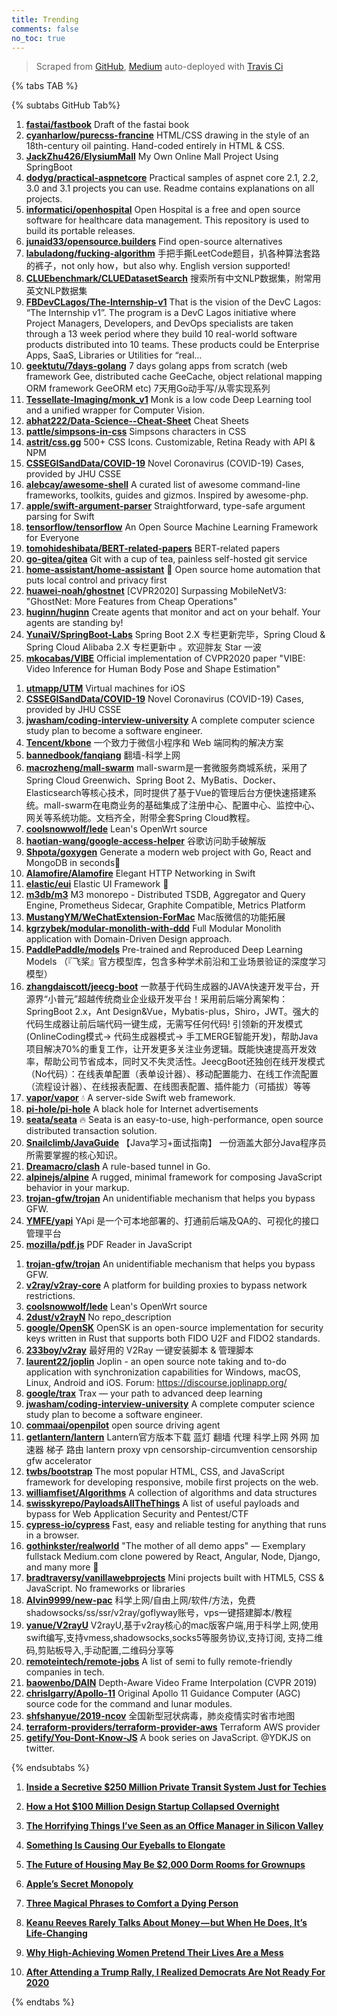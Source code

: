 ```yaml
---
title: Trending
comments: false
no_toc: true
---
```


> Scraped from [GitHub](https://github.com/trending), [Medium](https://medium.com/topic/popular)
auto-deployed with [Travis Ci](https://travis-ci.org/)

{% tabs TAB %}
<!-- tab GitHub -->
{% subtabs GitHub Tab%}
<!-- tab Daily -->
1. [**fastai/fastbook**](https://github.com/fastai/fastbook)
Draft of the fastai book
2. [**cyanharlow/purecss-francine**](https://github.com/cyanharlow/purecss-francine)
HTML/CSS drawing in the style of an 18th-century oil painting. Hand-coded entirely in HTML & CSS.
3. [**JackZhu426/ElysiumMall**](https://github.com/JackZhu426/ElysiumMall)
My Own Online Mall Project Using SpringBoot
4. [**dodyg/practical-aspnetcore**](https://github.com/dodyg/practical-aspnetcore)
Practical samples of aspnet core 2.1, 2.2, 3.0 and 3.1 projects you can use. Readme contains explanations on all projects.
5. [**informatici/openhospital**](https://github.com/informatici/openhospital)
Open Hospital is a free and open source software for healthcare data management. This repository is used to build its portable releases.
6. [**junaid33/opensource.builders**](https://github.com/junaid33/opensource.builders)
Find open-source alternatives
7. [**labuladong/fucking-algorithm**](https://github.com/labuladong/fucking-algorithm)
手把手撕LeetCode题目，扒各种算法套路的裤子，not only how，but also why. English version supported!
8. [**CLUEbenchmark/CLUEDatasetSearch**](https://github.com/CLUEbenchmark/CLUEDatasetSearch)
搜索所有中文NLP数据集，附常用英文NLP数据集
9. [**FBDevCLagos/The-Internship-v1**](https://github.com/FBDevCLagos/The-Internship-v1)
That is the vision of the DevC Lagos: “The Internship v1”. The program is a DevC Lagos initiative where Project Managers, Developers, and DevOps specialists are taken through a 13 week period where they build 10 real-world software products distributed into 10 teams. These products could be Enterprise Apps, SaaS, Libraries or Utilities for “real…
10. [**geektutu/7days-golang**](https://github.com/geektutu/7days-golang)
7 days golang apps from scratch (web framework Gee, distributed cache GeeCache, object relational mapping ORM framework GeeORM etc) 7天用Go动手写/从零实现系列
11. [**Tessellate-Imaging/monk_v1**](https://github.com/Tessellate-Imaging/monk_v1)
Monk is a low code Deep Learning tool and a unified wrapper for Computer Vision.
12. [**abhat222/Data-Science--Cheat-Sheet**](https://github.com/abhat222/Data-Science--Cheat-Sheet)
Cheat Sheets
13. [**pattle/simpsons-in-css**](https://github.com/pattle/simpsons-in-css)
Simpsons characters in CSS
14. [**astrit/css.gg**](https://github.com/astrit/css.gg)
500+ CSS Icons. Customizable, Retina Ready with API & NPM
15. [**CSSEGISandData/COVID-19**](https://github.com/CSSEGISandData/COVID-19)
Novel Coronavirus (COVID-19) Cases, provided by JHU CSSE
16. [**alebcay/awesome-shell**](https://github.com/alebcay/awesome-shell)
A curated list of awesome command-line frameworks, toolkits, guides and gizmos. Inspired by awesome-php.
17. [**apple/swift-argument-parser**](https://github.com/apple/swift-argument-parser)
Straightforward, type-safe argument parsing for Swift
18. [**tensorflow/tensorflow**](https://github.com/tensorflow/tensorflow)
An Open Source Machine Learning Framework for Everyone
19. [**tomohideshibata/BERT-related-papers**](https://github.com/tomohideshibata/BERT-related-papers)
BERT-related papers
20. [**go-gitea/gitea**](https://github.com/go-gitea/gitea)
Git with a cup of tea, painless self-hosted git service
21. [**home-assistant/home-assistant**](https://github.com/home-assistant/home-assistant)
🏡 Open source home automation that puts local control and privacy first
22. [**huawei-noah/ghostnet**](https://github.com/huawei-noah/ghostnet)
[CVPR2020] Surpassing MobileNetV3: "GhostNet: More Features from Cheap Operations"
23. [**huginn/huginn**](https://github.com/huginn/huginn)
Create agents that monitor and act on your behalf. Your agents are standing by!
24. [**YunaiV/SpringBoot-Labs**](https://github.com/YunaiV/SpringBoot-Labs)
Spring Boot 2.X 专栏更新完毕，Spring Cloud & Spring Cloud Alibaba 2.X 专栏更新中 。欢迎胖友 Star 一波
25. [**mkocabas/VIBE**](https://github.com/mkocabas/VIBE)
Official implementation of CVPR2020 paper "VIBE: Video Inference for Human Body Pose and Shape Estimation"
<!-- endtab -->
<!-- tab Weekly -->
1. [**utmapp/UTM**](https://github.com/utmapp/UTM)
Virtual machines for iOS
2. [**CSSEGISandData/COVID-19**](https://github.com/CSSEGISandData/COVID-19)
Novel Coronavirus (COVID-19) Cases, provided by JHU CSSE
3. [**jwasham/coding-interview-university**](https://github.com/jwasham/coding-interview-university)
A complete computer science study plan to become a software engineer.
4. [**Tencent/kbone**](https://github.com/Tencent/kbone)
一个致力于微信小程序和 Web 端同构的解决方案
5. [**bannedbook/fanqiang**](https://github.com/bannedbook/fanqiang)
翻墙-科学上网
6. [**macrozheng/mall-swarm**](https://github.com/macrozheng/mall-swarm)
mall-swarm是一套微服务商城系统，采用了 Spring Cloud Greenwich、Spring Boot 2、MyBatis、Docker、Elasticsearch等核心技术，同时提供了基于Vue的管理后台方便快速搭建系统。mall-swarm在电商业务的基础集成了注册中心、配置中心、监控中心、网关等系统功能。文档齐全，附带全套Spring Cloud教程。
7. [**coolsnowwolf/lede**](https://github.com/coolsnowwolf/lede)
Lean's OpenWrt source
8. [**haotian-wang/google-access-helper**](https://github.com/haotian-wang/google-access-helper)
谷歌访问助手破解版
9. [**Shpota/goxygen**](https://github.com/Shpota/goxygen)
Generate a modern web project with Go, React and MongoDB in seconds🚀
10. [**Alamofire/Alamofire**](https://github.com/Alamofire/Alamofire)
Elegant HTTP Networking in Swift
11. [**elastic/eui**](https://github.com/elastic/eui)
Elastic UI Framework 🙌
12. [**m3db/m3**](https://github.com/m3db/m3)
M3 monorepo - Distributed TSDB, Aggregator and Query Engine, Prometheus Sidecar, Graphite Compatible, Metrics Platform
13. [**MustangYM/WeChatExtension-ForMac**](https://github.com/MustangYM/WeChatExtension-ForMac)
Mac版微信的功能拓展
14. [**kgrzybek/modular-monolith-with-ddd**](https://github.com/kgrzybek/modular-monolith-with-ddd)
Full Modular Monolith application with Domain-Driven Design approach.
15. [**PaddlePaddle/models**](https://github.com/PaddlePaddle/models)
Pre-trained and Reproduced Deep Learning Models （『飞桨』官方模型库，包含多种学术前沿和工业场景验证的深度学习模型）
16. [**zhangdaiscott/jeecg-boot**](https://github.com/zhangdaiscott/jeecg-boot)
一款基于代码生成器的JAVA快速开发平台，开源界“小普元”超越传统商业企业级开发平台！采用前后端分离架构：SpringBoot 2.x，Ant Design&Vue，Mybatis-plus，Shiro，JWT。强大的代码生成器让前后端代码一键生成，无需写任何代码! 引领新的开发模式(OnlineCoding模式-> 代码生成器模式-> 手工MERGE智能开发)，帮助Java项目解决70%的重复工作，让开发更多关注业务逻辑。既能快速提高开发效率，帮助公司节省成本，同时又不失灵活性。JeecgBoot还独创在线开发模式（No代码）：在线表单配置（表单设计器）、移动配置能力、在线工作流配置（流程设计器）、在线报表配置、在线图表配置、插件能力（可插拔）等等
17. [**vapor/vapor**](https://github.com/vapor/vapor)
💧 A server-side Swift web framework.
18. [**pi-hole/pi-hole**](https://github.com/pi-hole/pi-hole)
A black hole for Internet advertisements
19. [**seata/seata**](https://github.com/seata/seata)
🔥 Seata is an easy-to-use, high-performance, open source distributed transaction solution.
20. [**Snailclimb/JavaGuide**](https://github.com/Snailclimb/JavaGuide)
【Java学习+面试指南】 一份涵盖大部分Java程序员所需要掌握的核心知识。
21. [**Dreamacro/clash**](https://github.com/Dreamacro/clash)
A rule-based tunnel in Go.
22. [**alpinejs/alpine**](https://github.com/alpinejs/alpine)
A rugged, minimal framework for composing JavaScript behavior in your markup.
23. [**trojan-gfw/trojan**](https://github.com/trojan-gfw/trojan)
An unidentifiable mechanism that helps you bypass GFW.
24. [**YMFE/yapi**](https://github.com/YMFE/yapi)
YApi 是一个可本地部署的、打通前后端及QA的、可视化的接口管理平台
25. [**mozilla/pdf.js**](https://github.com/mozilla/pdf.js)
PDF Reader in JavaScript
<!-- endtab -->
<!-- tab Monthly -->
1. [**trojan-gfw/trojan**](https://github.com/trojan-gfw/trojan)
An unidentifiable mechanism that helps you bypass GFW.
2. [**v2ray/v2ray-core**](https://github.com/v2ray/v2ray-core)
A platform for building proxies to bypass network restrictions.
3. [**coolsnowwolf/lede**](https://github.com/coolsnowwolf/lede)
Lean's OpenWrt source
4. [**2dust/v2rayN**](https://github.com/2dust/v2rayN)
No repo_description
5. [**google/OpenSK**](https://github.com/google/OpenSK)
OpenSK is an open-source implementation for security keys written in Rust that supports both FIDO U2F and FIDO2 standards.
6. [**233boy/v2ray**](https://github.com/233boy/v2ray)
最好用的 V2Ray 一键安装脚本 & 管理脚本
7. [**laurent22/joplin**](https://github.com/laurent22/joplin)
Joplin - an open source note taking and to-do application with synchronization capabilities for Windows, macOS, Linux, Android and iOS. Forum: https://discourse.joplinapp.org/
8. [**google/trax**](https://github.com/google/trax)
Trax — your path to advanced deep learning
9. [**jwasham/coding-interview-university**](https://github.com/jwasham/coding-interview-university)
A complete computer science study plan to become a software engineer.
10. [**commaai/openpilot**](https://github.com/commaai/openpilot)
open source driving agent
11. [**getlantern/lantern**](https://github.com/getlantern/lantern)
Lantern官方版本下载 蓝灯 翻墙 代理 科学上网 外网 加速器 梯子 路由 lantern proxy vpn censorship-circumvention censorship gfw accelerator
12. [**twbs/bootstrap**](https://github.com/twbs/bootstrap)
The most popular HTML, CSS, and JavaScript framework for developing responsive, mobile first projects on the web.
13. [**williamfiset/Algorithms**](https://github.com/williamfiset/Algorithms)
A collection of algorithms and data structures
14. [**swisskyrepo/PayloadsAllTheThings**](https://github.com/swisskyrepo/PayloadsAllTheThings)
A list of useful payloads and bypass for Web Application Security and Pentest/CTF
15. [**cypress-io/cypress**](https://github.com/cypress-io/cypress)
Fast, easy and reliable testing for anything that runs in a browser.
16. [**gothinkster/realworld**](https://github.com/gothinkster/realworld)
"The mother of all demo apps" — Exemplary fullstack Medium.com clone powered by React, Angular, Node, Django, and many more 🏅
17. [**bradtraversy/vanillawebprojects**](https://github.com/bradtraversy/vanillawebprojects)
Mini projects built with HTML5, CSS & JavaScript. No frameworks or libraries
18. [**Alvin9999/new-pac**](https://github.com/Alvin9999/new-pac)
科学上网/自由上网/软件/方法，免费shadowsocks/ss/ssr/v2ray/goflyway账号，vps一键搭建脚本/教程
19. [**yanue/V2rayU**](https://github.com/yanue/V2rayU)
V2rayU,基于v2ray核心的mac版客户端,用于科学上网,使用swift编写,支持vmess,shadowsocks,socks5等服务协议,支持订阅, 支持二维码,剪贴板导入,手动配置,二维码分享等
20. [**remoteintech/remote-jobs**](https://github.com/remoteintech/remote-jobs)
A list of semi to fully remote-friendly companies in tech.
21. [**baowenbo/DAIN**](https://github.com/baowenbo/DAIN)
Depth-Aware Video Frame Interpolation (CVPR 2019)
22. [**chrislgarry/Apollo-11**](https://github.com/chrislgarry/Apollo-11)
Original Apollo 11 Guidance Computer (AGC) source code for the command and lunar modules.
23. [**shfshanyue/2019-ncov**](https://github.com/shfshanyue/2019-ncov)
全国新型冠状病毒，肺炎疫情实时省市地图
24. [**terraform-providers/terraform-provider-aws**](https://github.com/terraform-providers/terraform-provider-aws)
Terraform AWS provider
25. [**getify/You-Dont-Know-JS**](https://github.com/getify/You-Dont-Know-JS)
A book series on JavaScript. @YDKJS on twitter.
<!-- endtab -->
{% endsubtabs %}
<!-- endtab --><!-- tab Medium -->
1. [**Inside a Secretive $250 Million Private Transit System Just for Techies**](https://onezero.medium.com/only-the-elite-have-nice-commutes-in-silicon-valley-8b2761863925?source=topic_page---------------------------20)

2. [**How a Hot $100 Million Design Startup Collapsed Overnight**](https://marker.medium.com/how-homepolishs-extremely-instagrammable-house-of-cards-came-tumbling-down-d7a7d1780ddc?source=topic_page---------0------------------1)

3. [**The Horrifying Things I’ve Seen as an Office Manager in Silicon Valley**](https://thebolditalic.com/the-horrifying-things-ive-seen-as-an-office-manager-in-silicon-valley-8b572c6a7c72?source=topic_page---------1------------------1)

4. [**Something Is Causing Our Eyeballs to Elongate**](https://elemental.medium.com/something-is-causing-our-eyeballs-to-elongate-df3e5dc5e371?source=topic_page---------2------------------1)

5. [**The Future of Housing May Be $2,000 Dorm Rooms for Grownups**](https://onezero.medium.com/a-startup-is-renting-adult-dorms-to-solve-silicon-valleys-housing-crisis-f792d1262a46?source=topic_page---------4------------------1)

6. [**Apple’s Secret Monopoly**](https://onezero.medium.com/apples-secret-monopoly-5718272c16a5?source=topic_page---------5------------------1)

7. [**Three Magical Phrases to Comfort a Dying Person**](https://humanparts.medium.com/three-magic-phrases-to-say-to-a-dying-person-2091872bd487?source=topic_page---------6------------------1)

8. [**Keanu Reeves Rarely Talks About Money — but When He Does, It’s Life-Changing**](https://medium.com/swlh/keanu-reeves-rarely-talks-about-money-but-when-he-does-its-life-changing-8a89175ad694?source=topic_page---------7------------------1)

9. [**Why High-Achieving Women Pretend Their Lives Are a Mess**](https://forge.medium.com/why-high-achieving-women-pretend-their-lives-are-in-shambles-15d9e3c02271?source=topic_page---------8------------------1)

10. [**After Attending a Trump Rally, I Realized Democrats Are Not Ready For 2020**](https://gen.medium.com/ive-been-a-democrat-for-20-years-here-s-what-i-experienced-at-trump-s-rally-in-new-hampshire-c69ddaaf6d07?source=topic_page---------9------------------1)

<!-- endtab -->
{% endtabs %}
